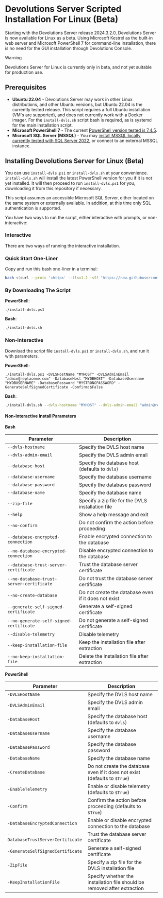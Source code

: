 # Devolutions Server Scripted Installation For Linux (Beta)

Starting with the Devolutions Server release 2024.3.2.0, Devolutions Server is now available for Linux as a beta. Using Microsoft Kestrel as the built-in web server and Microsoft PowerShell 7 for command-line installation, there is no need for the GUI installation through Devolutions Console.

> [!WARNING]
> Devolutions Server for Linux is currently only in beta, and not yet suitable for production use.

## Prerequisites

- **Ubuntu 22.04** - Devolutions Server may work in other Linux distributions, and other Ubuntu versions, but Ubuntu 22.04 is the currently tested release. This script requires a full Ubuntu installation (VM's are supported), and does not currently work with a Docker imager. For the `install-dvls.sh` script bash is required, as is systemd for the main installation script.
- **Microsoft PowerShell 7** - The current [PowerShell version tested is 7.4.5](https://learn.microsoft.com/en-us/powershell/scripting/install/installing-powershell-on-linux?view=powershell-7.4).
- **Microsoft SQL Server (MSSQL)** - You may [install MSSQL locally, currently tested with SQL Server 2022,](https://learn.microsoft.com/en-us/sql/linux/sql-server-linux-overview?view=sql-server-ver16) or connect to an external MSSQL instance.

## Installing Devolutions Server for Linux (Beta)

You can use `install-dvls.ps1` or `install-dvls.sh` at your convenience. `install-dvls.sh` will install the latest PowerShell version for you if it is not yet installed. It will then proceed to run `install-dvls.ps1` for you, downloading it from this repository if necessary.

This script assumes an accessible Microsoft SQL Server, either located on the same system or externally available. In addition, at this time only SQL authentication is supported.

You have two ways to run the script, either interactive with prompts, or non-interactive:

### Interactive

There are two ways of running the interactive installation.

### Quick Start One-Liner

Copy and run this bash one-liner in a terminal:

```bash
bash <(curl --proto '=https' --tlsv1.2 -sSf "https://raw.githubusercontent.com/Devolutions/ScriptLibrary/refs/heads/main/DVLSForLinux/install-dvls.sh")
```

### By Downloading The Script

**PowerShell**:

```pwsh
./install-dvls.ps1
```

**Bash**:

```bash
./install-dvls.sh
```

### Non-Interactive

Download the script file `install-dvls.ps1` or `install-dvls.sh`, and run it with parameters.

**PowerShell**:

```pwsh
./install-dvls.ps1 -DVLSHostName "MYHOST" -DVLSAdminEmail "admin@replaceme.com" -DatabaseHost "MYDBHOST" -DatabaseUsername "MYDBUSERNAME" -DatabasePassword "MYSTRONGPASSWORD" -GenerateSelfSignedCertificate -Confirm:$False
```

**Bash**:

```bash
./install-dvls.sh --dvls-hostname "MYHOST" --dvls-admin-email "admin@replaceme.com" --database-host "MYDBHOST" --database-username "MYDBUSERNAME" --database-password "MYSTRONGPASSWORD" --generate-self-signed-certificate --no-confirm
```

#### Non-Interactive Install Parameters

**Bash**

| Parameter                                | Description                                          |
| ---------------------------------------- | ---------------------------------------------------- |
| `--dvls-hostname`                        | Specify the DVLS host name                           |
| `--dvls-admin-email`                     | Specify the DVLS admin email                         |
| `--database-host`                        | Specify the database host (defaults to `dvls`)       |
| `--database-username`                    | Specify the database username                        |
| `--database-password`                    | Specify the database password                        |
| `--database-name`                        | Specify the database name                            |
| `--zip-file`                             | Specify a zip file for the DVLS installation file    |
| `--help`                                 | Show a help message and exit                         |
| `--no-confirm`                           | Do not confirm the action before proceeding          |
| `--database-encrypted-connection`        | Enable encrypted connection to the database          |
| `--no-database-encrypted-connection`     | Disable encrypted connection to the database         |
| `--database-trust-server-certificate`    | Trust the database server certificate                |
| `--no-database-trust-server-certificate` | Do not trust the database server certificate         |
| `--no-create-database`                   | Do not create the database even if it does not exist |
| `--generate-self-signed-certificate`     | Generate a self-signed certificate                   |
| `--no-generate-self-signed-certificate`  | Do not generate a self-signed certificate            |
| `--disable-telemetry`                    | Disable telemetry                                    |
| `--keep-installation-file`               | Keep the installation file after extraction          |
| `--no-keep-installation-file`            | Delete the installation file after extraction        |

**PowerShell**

| Parameter                         | Description                                                                |
| --------------------------------- | -------------------------------------------------------------------------- |
| `-DVLSHostName`                   | Specify the DVLS host name                                                 |
| `-DVLSAdminEmail`                 | Specify the DVLS admin email                                               |
| `-DatabaseHost`                   | Specify the database host (defaults to `dvls`)                             |
| `-DatabaseUsername`               | Specify the database username                                              |
| `-DatabasePassword`               | Specify the database password                                              |
| `-DatabaseName`                   | Specify the database name                                                  |
| `-CreateDatabase`                 | Do not create the database even if it does not exist (defaults to `$True`) |
| `-EnableTelemetry`                | Enable or disable telemetry (defaults to `$True`)                          |
| `-Confirm`                        | Confirm the action before proceeding (defaults to `$True`)                 |
| `-DatabaseEncryptedConnection`    | Enable or disable encrypted connection to the database                     |
| `-DatabaseTrustServerCertificate` | Trust the database server certificate                                      |
| `-GenerateSelfSignedCertificate`  | Generate a self-signed certificate                                         |
| `-ZipFile`                        | Specify a zip file for the DVLS installation file                          |
| `-KeepInstallationFile`           | Specify whether the installation file should be removed after extraction   |
